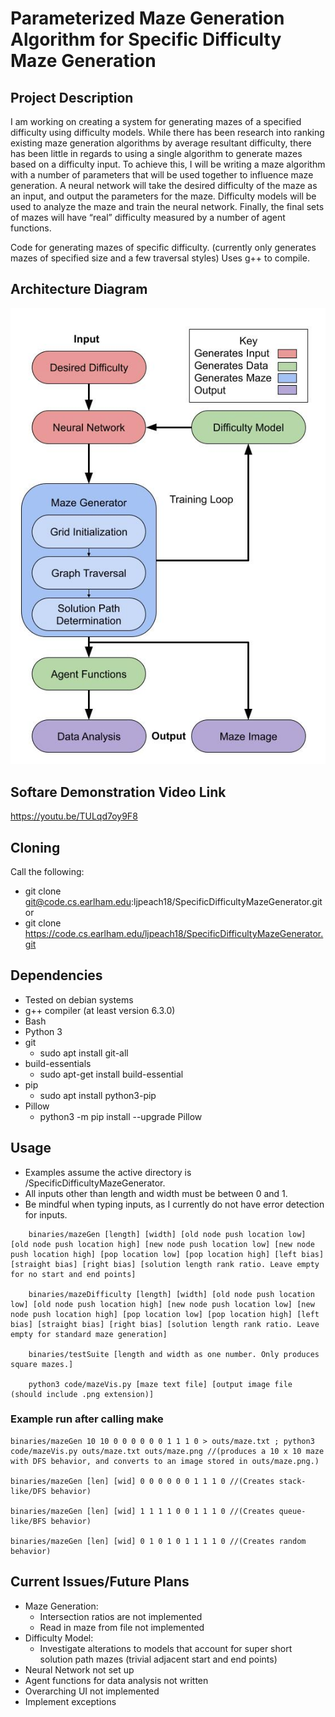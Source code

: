 # Parameterized Maze Generation Algorithm for Specific Difficulty Maze Generation
## Project Description
I am working on creating a system for generating mazes of a specified difficulty using difficulty models. While there has been research into ranking existing maze generation algorithms by average resultant difficulty, there has been little in regards to using a single algorithm to generate mazes based on a difficulty input. To achieve this, I will be writing a maze algorithm with a number of parameters that will be used together to influence maze generation. A neural network will take the desired difficulty of the maze as an input, and output the parameters for the maze. Difficulty models will be used to analyze the maze and train the neural network. Finally, the final sets of mazes will have “real” difficulty measured by a number of agent functions.

Code for generating mazes of specific difficulty.
    (currently only generates mazes of specified size and a few traversal styles)
Uses g++ to compile.

## Architecture Diagram
![Architecture Diagram](SoftwareArchitectureDiagram.jpg)

## Softare Demonstration Video Link
https://youtu.be/TULqd7oy9F8

## Cloning

Call the following:<br>
- git clone git@code.cs.earlham.edu:ljpeach18/SpecificDifficultyMazeGenerator.git<br>
or
- git clone https://code.cs.earlham.edu/ljpeach18/SpecificDifficultyMazeGenerator.git


## Dependencies
- Tested on debian systems
- g++ compiler (at least version 6.3.0)
- Bash
- Python 3
- git
    - sudo apt install git-all
- build-essentials
    - sudo apt-get install build-essential
- pip
    - sudo apt install python3-pip
- Pillow
    - python3 -m pip install --upgrade Pillow

## Usage
- Examples assume the active directory is /SpecificDifficultyMazeGenerator.
- All inputs other than length and width must be between 0 and 1.
- Be mindful when typing inputs, as I currently do not have error detection for inputs.
```
    binaries/mazeGen [length] [width] [old node push location low] [old node push location high] [new node push location low] [new node push location high] [pop location low] [pop location high] [left bias] [straight bias] [right bias] [solution length rank ratio. Leave empty for no start and end points]

    binaries/mazeDifficulty [length] [width] [old node push location low] [old node push location high] [new node push location low] [new node push location high] [pop location low] [pop location high] [left bias] [straight bias] [right bias] [solution length rank ratio. Leave empty for standard maze generation]

    binaries/testSuite [length and width as one number. Only produces square mazes.]

    python3 code/mazeVis.py [maze text file] [output image file (should include .png extension)]
```

### Example run after calling make

    binaries/mazeGen 10 10 0 0 0 0 0 0 1 1 1 0 > outs/maze.txt ; python3 code/mazeVis.py outs/maze.txt outs/maze.png //(produces a 10 x 10 maze with DFS behavior, and converts to an image stored in outs/maze.png.)

    binaries/mazeGen [len] [wid] 0 0 0 0 0 0 1 1 1 0 //(Creates stack-like/DFS behavior)

    binaries/mazeGen [len] [wid] 1 1 1 1 0 0 1 1 1 0 //(Creates queue-like/BFS behavior)

    binaries/mazeGen [len] [wid] 0 1 0 1 0 1 1 1 1 0 //(Creates random behavior)

## Current Issues/Future Plans
- Maze Generation:
    - Intersection ratios are not implemented
    - Read in maze from file not implemented
- Difficulty Model:
    - Investigate alterations to models that account for super short solution path mazes (trivial adjacent start and end points)
- Neural Network not set up
- Agent functions for data analysis not written
- Overarching UI not implemented
- Implement exceptions
